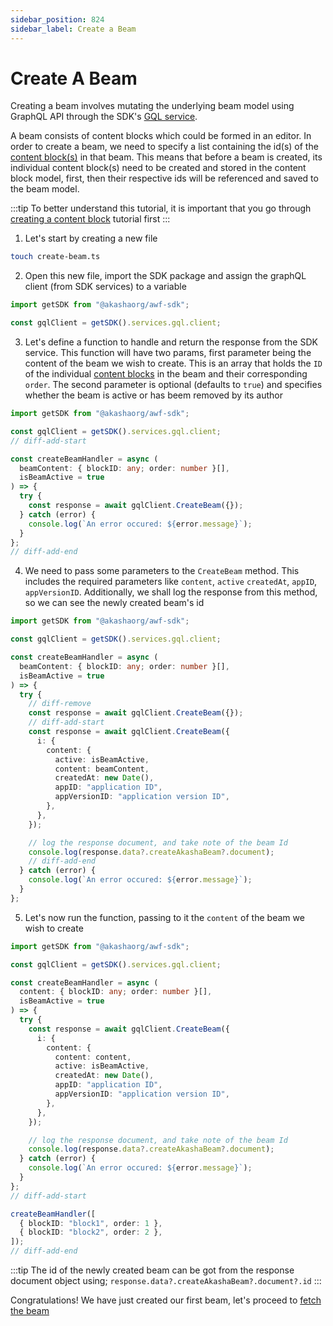 ```yaml
---
sidebar_position: 824
sidebar_label: Create a Beam
---
```


# Create A Beam

Creating a beam involves mutating the underlying <span className="highlight-1">beam model</span> using GraphQL API through the SDK's [GQL service](../../data-fetching-and-mutations/sdk/services/Services.md#graphql).

A beam consists of content blocks which could be formed in an editor. In order to create a beam, we need to specify a list containing the id(s) of the [content block(s)](../../extensions/editor/content_blocks.md) in that beam. This means that before a beam is created, its individual content block(s) need to be created and stored in the content block model, first, then their respective ids will be referenced and saved to the beam model.

:::tip
To better understand this tutorial, it is important that you go through [creating a content block](./create-a-content-block.md) tutorial first
:::

1. Let's start by creating a new file

```bash
touch create-beam.ts
```

2. Open this new file, import the SDK package and assign the graphQL client (from SDK services) to a variable

```ts title="create-beam.ts"
import getSDK from "@akashaorg/awf-sdk";

const gqlClient = getSDK().services.gql.client;
```

3. Let's define a function to handle and return the response from the SDK service. This function will have two params, first parameter being the content of the beam we wish to create. This is an array that holds the `ID` of the individual [content blocks](../../extensions/editor/content_blocks.md) in the beam and their corresponding `order`. The second parameter is optional (defaults to `true`) and specifies whether the beam is active or has beem removed by its author

```ts title="create-beam.ts"
import getSDK from "@akashaorg/awf-sdk";

const gqlClient = getSDK().services.gql.client;
// diff-add-start

const createBeamHandler = async (
  beamContent: { blockID: any; order: number }[],
  isBeamActive = true
) => {
  try {
    const response = await gqlClient.CreateBeam({});
  } catch (error) {
    console.log(`An error occured: ${error.message}`);
  }
};
// diff-add-end
```

4. We need to pass some parameters to the `CreateBeam` method. This includes the required parameters like `content`, `active` `createdAt`, `appID`, `appVersionID`. Additionally, we shall log the response from this method, so we can see the newly created beam's id

```ts title="create-beam.ts"
import getSDK from "@akashaorg/awf-sdk";

const gqlClient = getSDK().services.gql.client;

const createBeamHandler = async (
  beamContent: { blockID: any; order: number }[],
  isBeamActive = true
) => {
  try {
    // diff-remove
    const response = await gqlClient.CreateBeam({});
    // diff-add-start
    const response = await gqlClient.CreateBeam({
      i: {
        content: {
          active: isBeamActive,
          content: beamContent,
          createdAt: new Date(),
          appID: "application ID",
          appVersionID: "application version ID",
        },
      },
    });

    // log the response document, and take note of the beam Id
    console.log(response.data?.createAkashaBeam?.document);
    // diff-add-end
  } catch (error) {
    console.log(`An error occured: ${error.message}`);
  }
};
```

5. Let's now run the function, passing to it the `content` of the beam we wish to create

```ts title="create-beam.ts"
import getSDK from "@akashaorg/awf-sdk";

const gqlClient = getSDK().services.gql.client;

const createBeamHandler = async (
  content: { blockID: any; order: number }[],
  isBeamActive = true
) => {
  try {
    const response = await gqlClient.CreateBeam({
      i: {
        content: {
          content: content,
          active: isBeamActive,
          createdAt: new Date(),
          appID: "application ID",
          appVersionID: "application version ID",
        },
      },
    });

    // log the response document, and take note of the beam Id
    console.log(response.data?.createAkashaBeam?.document);
  } catch (error) {
    console.log(`An error occured: ${error.message}`);
  }
};
// diff-add-start

createBeamHandler([
  { blockID: "block1", order: 1 },
  { blockID: "block2", order: 2 },
]);
// diff-add-end
```

:::tip
The id of the newly created beam can be got from the response document object using;
`response.data?.createAkashaBeam?.document?.id`
:::

Congratulations! We have just created our first beam, let's proceed to [fetch the beam](./fetch-a-beam-by-id.md)
